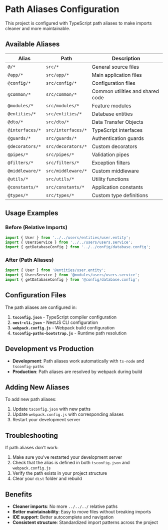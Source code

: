 # Path Aliases Configuration

This project is configured with TypeScript path aliases to make imports cleaner and more maintainable.

## Available Aliases

| Alias | Path | Description |
|-------|------|-------------|
| `@/*` | `src/*` | General source files |
| `@app/*` | `src/app/*` | Main application files |
| `@config/*` | `src/config/*` | Configuration files |
| `@common/*` | `src/common/*` | Common utilities and shared code |
| `@modules/*` | `src/modules/*` | Feature modules |
| `@entities/*` | `src/entities/*` | Database entities |
| `@dto/*` | `src/dto/*` | Data Transfer Objects |
| `@interfaces/*` | `src/interfaces/*` | TypeScript interfaces |
| `@guards/*` | `src/guards/*` | Authentication guards |
| `@decorators/*` | `src/decorators/*` | Custom decorators |
| `@pipes/*` | `src/pipes/*` | Validation pipes |
| `@filters/*` | `src/filters/*` | Exception filters |
| `@middleware/*` | `src/middleware/*` | Custom middleware |
| `@utils/*` | `src/utils/*` | Utility functions |
| `@constants/*` | `src/constants/*` | Application constants |
| `@types/*` | `src/types/*` | Custom type definitions |

## Usage Examples

### Before (Relative Imports)
```typescript
import { User } from '../../users/entities/user.entity';
import { UsersService } from '../../users/users.service';
import { getDatabaseConfig } from '../../config/database.config';
```

### After (Path Aliases)
```typescript
import { User } from '@entities/user.entity';
import { UsersService } from '@modules/users/users.service';
import { getDatabaseConfig } from '@config/database.config';
```

## Configuration Files

The path aliases are configured in:

1. **`tsconfig.json`** - TypeScript compiler configuration
2. **`nest-cli.json`** - NestJS CLI configuration
3. **`webpack.config.js`** - Webpack build configuration
4. **`tsconfig-paths-bootstrap.js`** - Runtime path resolution

## Development vs Production

- **Development**: Path aliases work automatically with `ts-node` and `tsconfig-paths`
- **Production**: Path aliases are resolved by webpack during build

## Adding New Aliases

To add new path aliases:

1. Update `tsconfig.json` with new paths
2. Update `webpack.config.js` with corresponding aliases
3. Restart your development server

## Troubleshooting

If path aliases don't work:

1. Make sure you've restarted your development server
2. Check that the alias is defined in both `tsconfig.json` and `webpack.config.js`
3. Verify the path exists in your project structure
4. Clear your `dist` folder and rebuild

## Benefits

- **Cleaner imports**: No more `../../../` relative paths
- **Better maintainability**: Easy to move files without breaking imports
- **IDE support**: Better autocomplete and navigation
- **Consistent structure**: Standardized import patterns across the project
